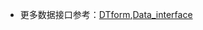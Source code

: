 - 更多数据接口参考：[DTform](https://github.com/wucng/TensorProject/tree/master/project/tools/DT/DTform),[Data_interface](https://github.com/wucng/TensorExpand/tree/master/TensorExpand/Object%20detection/Data_interface)